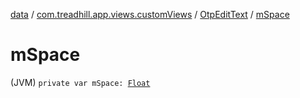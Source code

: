 [data](../../index.md) / [com.treadhill.app.views.customViews](../index.md) / [OtpEditText](index.md) / [mSpace](./m-space.md)

# mSpace

(JVM) `private var mSpace: `[`Float`](https://kotlinlang.org/api/latest/jvm/stdlib/kotlin/-float/index.html)